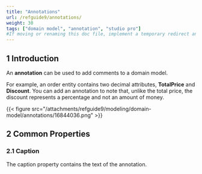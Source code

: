 ```yaml
---
title: "Annotations"
url: /refguide9/annotations/
weight: 30
tags: ["domain model", "annotation", "studio pro"]
#If moving or renaming this doc file, implement a temporary redirect and let the respective team know they should update the URL in the product. See Mapping to Products for more details.
---
```


## 1 Introduction

An **annotation** can be used to add comments to a domain model.

For example, an order entity contains two decimal attributes, **TotalPrice** and **Discount**. You can add an annotation to note that, unlike the total price, the discount represents a percentage and not an amount of money.

{{< figure src="/attachments/refguide9/modeling/domain-model/annotations/16844036.png" >}}

## 2 Common Properties

### 2.1 Caption

The caption property contains the text of the annotation.

